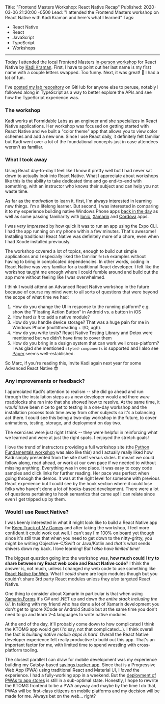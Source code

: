 Title: "Frontend Masters Workshop: React Native Recap"
Published: 2020-03-06 21:20:00 -0500
Lead: "I attended the Frontend Masters workshop on React Native with Kadi Kraman and here's what I learned"
Tags:
- React Native
- React
- JavaScript
- TypeScript
- Workshops
---

Today I attended the local Frontend Masters [in-person workshop](https://frontendmasters.com/workshops/react-native-v2/) for React Native by [Kadi Kraman](https://twitter.com/kadikraman). First, I have to point out her last name is my first name with a couple letters swapped. Too funny. Next, it was great! 🎉 I had a lot of fun.

I've [posted my lab repository](https://github.com/kamranayub/sample-react-native-workshop-expo-ts) on GitHub for anyone else to peruse, notably I followed along in TypeScript as a way to better explore the APIs and see how the TypeScript experience was.

### The workshop

Kadi works at Formidable Labs as an engineer and she specializes in React Native applications. Her workshop was focused on getting started with React Native and we built a "color theme" app that allows you to view color schemes and add a new one. Since I use React daily, it definitely felt familiar but Kadi went over a lot of the foundational concepts just in case attendees weren't as familiar.

### What I took away

Using React day-to-day I feel like I know it pretty well but I had never sat down to actually look into React Native. What I appreciate about workshops like this is the ability to take dedicated time and go end-to-end with something, with an instructor who knows their subject and can help you not waste time.

As far as the _motivation_ to learn it, first, I'm always interested in learning new things. I'm a lifelong learner. But second, I was interested in comparing it to my experience building native Windows Phone apps [back in the day](https://kamranicus.com/projects) as well as some passing familiarity with [Ionic](https://ionicframework.com/), [Xamarin](https://dotnet.microsoft.com/apps/xamarin) and [Cordova](https://cordova.apache.org/) apps. 

I was _very impressed_ by how quick it was to run an app using the Expo CLI. I had the app running on my phone within a few minutes. That's awesome! Installing traditional React Native was definitely more of a chore, even when I had Xcode installed previously.

The workshop covered a lot of topics, enough to build out simple applications and I especially liked the familiar `fetch` examples without having to bring in complicated dependencies. In other words, coding in React Native was very familiar for a traditional React developer. I felt like the workshop taught me enough where I could fumble around and build out the app more without feeling like I was overwhelmed.

I think I would attend an Advanced React Native workshop in the future because of course my mind went to all sorts of questions that were beyond the scope of what time we had:

1. How do you change the UI in response to the running platform? e.g. show the "Floating Action Button" in Android vs. a button in iOS
1. How hard _is it_ to add a native module?
1. How do you handle device storage? That was a huge pain for me in Windows Phone (multithreading + I/O, ugh).
1. How do you write tests? React Native Testing Library and Detox were mentioned but we didn't have time to cover them
1. How do you bring in a design system that can work well cross-platform? I was glad she mentioned `styled-components` is supported and I also see [Paper](https://github.com/callstack/react-native-paper) seems well-established.

So Marc, if you're reading this, invite Kadi again next year for some Advanced React Native 😎

### Any improvements or feedback?

I appreciated Kadi's attention to realism -- she did go ahead and run through the installation steps as a new developer would and there *were* roadblocks she ran into that she showed how to resolve. At the same time, it _would_ have been nice to get to testing in a one-day workshop and the installation process took time away from other subjects so it's a balancing act there. I could see this being a two-day workshop in the future, to cover animations, testing, storage, and deployment on day two.

The exercises were just right I think -- they were helpful in reinforcing what we learned and were at just the right spots. I enjoyed the stretch goals!

I love the trend of instructors providing a full workshop site (the [Python Fundamentals workshop](https://www.learnpython.dev/) was also like this) and I actually really liked how Kadi simply presented from the site itself versus slides. It meant we could follow along, read ahead, or work at our own pace if we needed to without missing anything. Everything was in one place. It was easy to copy code samples and click links for further reading. Her pace was perfect when going through the demos. It was at the right level for someone with previous React experience but I could see by the hook section where it could lose folks who haven't done a lot of hooks-based development. There were a lot of questions pertaining to hook semantics that came up! I can relate since even I get tripped up by them.

### Would I use React Native?

I was keenly interested in what it might look like to build a React Native app for [Keep Track of My Games](https://keeptrackofmygames.com) and after taking the workshop, I feel more confident it could work out well. I can't say I'm 100% on board yet though since it's still true that when you need to get down to the nitty-gritty, you might be writing Objective-C/Swift or Java/Kotlin and _that's_ what sends shivers down my back. I love learning! _But I also have limited time!_ 

The biggest question going into the workshop was, **how much could I try to share between my React web code and React Native code**? I think the answer is, not much, unless I changed my web code to use something like [React Native for Web](https://github.com/necolas/react-native-web). What I _could_ share are logic modules though but you couldn't share 3rd party React modules unless they _also_ targeted React Native.

One thing to consider about Xamarin in particular is that when using [Xamarin.Forms](https://docs.microsoft.com/en-us/xamarin/xamarin-forms/) it's C# and .NET up and down _the entire stack including the UI_. In talking with my friend who has done a lot of Xamarin development you don't get to ignore XCode or Android Studio but at the same time you don't need to go and learn 2-4 languages to write native modules.

At the end of the day, it'll probably come down to how complicated I think the KTOMG app would get (I'd say, not that complicated...). I think overall the fact is _building native mobile apps is hard_. Overall the React Native developer experience felt really productive to build out this app. That's an important factor for me, with limited time to spend wrestling with cross-platform tooling. 

The closest parallel I can draw for mobile development was my experience building my Gatsby-based [savings tracker app](https://reachfi.app). Since that is a Progressive Web App (PWA) using traditional React and Material UI, I _loved_ the experience. I had a fully-working app in a weekend. But the [deployment of PWAs to app stores](https://www.simicart.com/blog/pwa-app-stores/) is still in a sub-optimal state. Honestly, I hope to rewrite the KTOMG frontend to be a PWA anyway and maybe by the time I do that, PWAs will be first-class citizens on mobile platforms and my decision will be made for me. Always bet on the web... right?